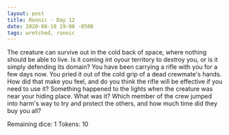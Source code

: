 ```yaml
---
layout: post
title: Ronnic - Day 12
date: 2020-08-10 19:08 -0500
tags: wretched, ronnic
---
```


The creature can survive out in the cold back of space, where nothing should be able to live. Is it coming int oyour territory to destroy you, or is it simply defending its domain?
You have been carrying a rifle with you for a few days now. You pried it out of the cold grip of a dead crewmate's hands. How did that make you feel, and do you think the rifle will be effective if you need to use it?
Something happened to the lights when the creature was near your hiding place. What was it?
Which member of the crew jumped into harm's way to try and protect the others, and how much time did they buy you all?

Remaining dice: 1
Tokens: 10
